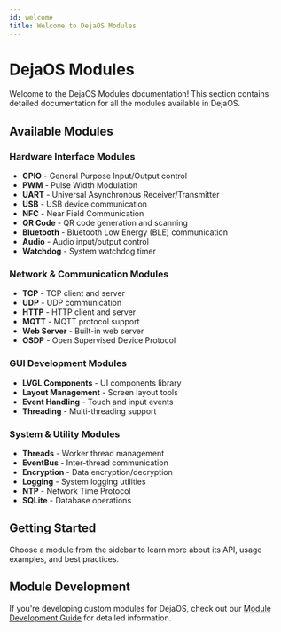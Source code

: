 ```yaml
---
id: welcome
title: Welcome to DejaOS Modules
---
```


# DejaOS Modules

Welcome to the DejaOS Modules documentation! This section contains detailed documentation for all the modules available in DejaOS.

## Available Modules

### Hardware Interface Modules

- **GPIO** - General Purpose Input/Output control
- **PWM** - Pulse Width Modulation
- **UART** - Universal Asynchronous Receiver/Transmitter
- **USB** - USB device communication
- **NFC** - Near Field Communication
- **QR Code** - QR code generation and scanning
- **Bluetooth** - Bluetooth Low Energy (BLE) communication
- **Audio** - Audio input/output control
- **Watchdog** - System watchdog timer

### Network & Communication Modules

- **TCP** - TCP client and server
- **UDP** - UDP communication
- **HTTP** - HTTP client and server
- **MQTT** - MQTT protocol support
- **Web Server** - Built-in web server
- **OSDP** - Open Supervised Device Protocol

### GUI Development Modules

- **LVGL Components** - UI components library
- **Layout Management** - Screen layout tools
- **Event Handling** - Touch and input events
- **Threading** - Multi-threading support

### System & Utility Modules

- **Threads** - Worker thread management
- **EventBus** - Inter-thread communication
- **Encryption** - Data encryption/decryption
- **Logging** - System logging utilities
- **NTP** - Network Time Protocol
- **SQLite** - Database operations

## Getting Started

Choose a module from the sidebar to learn more about its API, usage examples, and best practices.

## Module Development

If you're developing custom modules for DejaOS, check out our [Module Development Guide](../docs/module-development) for detailed information.
